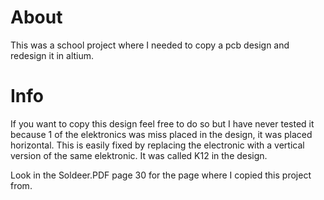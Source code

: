 # About
This was a school project where I needed to copy a pcb design and redesign it in altium.

# Info
If you want to copy this design feel free to do so but I have never tested it because 1 of the elektronics was miss placed in the design, it was placed horizontal. This is easily fixed by replacing the electronic with a vertical version of the same elektronic. It was called K12 in the design.

Look in the Soldeer.PDF page 30 for the page where I copied this project from.
